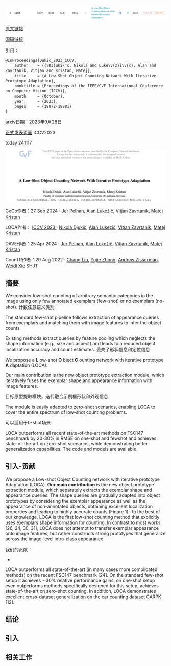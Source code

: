 ![image-20241117155038213](images/image-20241117155038213.png)

[原文链接](https://paperswithcode.com/paper/a-low-shot-object-counting-network-with)

[源码链接](https://github.com/djukicn/loca)

引用：

```
@InProceedings{Dukic_2023_ICCV,
    author    = {{\DJ}uki\'c, Nikola and Luke\v{z}i\v{c}, Alan and Zavrtanik, Vitjan and Kristan, Matej},
    title     = {A Low-Shot Object Counting Network With Iterative Prototype Adaptation},
    booktitle = {Proceedings of the IEEE/CVF International Conference on Computer Vision (ICCV)},
    month     = {October},
    year      = {2023},
    pages     = {18872-18881}
}
```

arxiv日期：2023年9月28日

[正式发表页面](https://openaccess.thecvf.com/content/ICCV2023/papers/Dukic_A_Low-Shot_Object_Counting_Network_With_Iterative_Prototype_Adaptation_ICCV_2023_paper.pdf) ICCV2023

today 241117

![image-20241117155355072](images/image-20241117155355072.png)

GeCo作者：27 Sep 2024 · [Jer Pelhan](https://paperswithcode.com/author/jer-pelhan), [Alan Lukežič](https://paperswithcode.com/author/alan-lukezic-1), [Vitjan Zavrtanik](https://paperswithcode.com/author/vitjan-zavrtanik), [Matej Kristan](https://paperswithcode.com/author/matej-kristan)

LOCA作者： [ICCV 2023 ](https://paperswithcode.com/conference/iccv-2023-1) · [Nikola Djukic](https://paperswithcode.com/author/nikola-djukic), [Alan Lukezic](https://paperswithcode.com/author/alan-lukezic), [Vitjan Zavrtanik](https://paperswithcode.com/author/vitjan-zavrtanik), [Matej Kristan](https://paperswithcode.com/author/matej-kristan) 

DAVE作者：25 Apr 2024 · [Jer Pelhan](https://paperswithcode.com/author/jer-pelhan), [Alan Lukežič](https://paperswithcode.com/author/alan-lukezic-1), [Vitjan Zavrtanik](https://paperswithcode.com/author/vitjan-zavrtanik), [Matej Kristan](https://paperswithcode.com/author/matej-kristan) 

CounTR作者：29 Aug 2022 · [Chang Liu](https://paperswithcode.com/author/chang-liu), [Yujie Zhong](https://paperswithcode.com/author/yujie-zhong), [Andrew Zisserman](https://paperswithcode.com/author/andrew-zisserman), [Weidi Xie](https://paperswithcode.com/author/weidi-xie)  SHJT

## 摘要

We consider low-shot counting of arbitrary semantic categories in the image using only few annotated exemplars (few-shot) or no exemplars (no-shot). 计数任意语义类别

The standard few-shot pipeline follows extraction of appearance queries from exemplars and matching them with image features to infer the object counts. 

Existing methods extract queries by feature pooling which neglects the shape information (e.g., size and aspect) and leads to a reduced object localization accuracy and count estimates. 丢失了形状信息和定位信息

We propose a **L** ow-shot  **O** bject **C** ounting network with iterative prototype **A** daptation (LOCA). 

Our main contribution is the new object prototype extraction module, which iteratively fuses the exemplar shape and appearance information with image features. 

目标原型提取模块，迭代融合示例框形状和外观信息

The module is easily adapted to zero-shot scenarios, enabling LOCA to cover the entire spectrum of low-shot counting problems. 

可以适用于0-shot场景

LOCA outperforms all recent state-of-the-art methods on FSC147 benchmark by 20-30% in RMSE on one-shot and fewshot and achieves state-of-the-art on zero-shot scenarios, while demonstrating better generalization capabilities. The code and models are available.

## 引入-贡献

We propose a Low-shot Object Counting network with iterative prototype Adaptation (LOCA). **Our main contribution** is the new object prototype extraction module, which separately extracts the exemplar shape and appearance queries. The shape queries are gradually adapted into object prototypes by considering the exemplar appearance as well as the appearance of non-annotated objects, obtaining excellent localization properties and leading to highly accurate counts (Figure 1). To the best of our knowledge, LOCA is the first low-shot counting method that explicitly uses exemplars shape information for counting. In contrast to most works [26, 24, 30, 31], LOCA does not attempt to transfer exemplar appearance onto image features, but rather constructs strong prototypes that generalize across the image-level intra-class appearance.

我们的贡献：

- 

LOCA outperforms all state-of-the-art (in many cases more complicated methods) on the recent FSC147 benchmark [24]. On the standard few-shot setup it achieves ∼30% relative performance gains, on one-shot setup even outperforms methods specifically designed for this setup, achieves state-of-the-art on zero-shot counting. In addition, LOCA demonstrates excellent cross-dataset generalization on the car counting dataset CARPK [12].

## 结论





## 引入







## 相关工作

